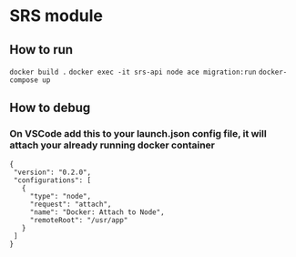 # SRS module

## How to run
`docker build .`
`docker exec -it srs-api node ace migration:run`
`docker-compose up`


## How to debug
### On VSCode add this to your launch.json config file, it will attach your already running docker container
 ```
 {
  "version": "0.2.0",
  "configurations": [
    {
      "type": "node",
      "request": "attach",
      "name": "Docker: Attach to Node",
      "remoteRoot": "/usr/app"
    }
  ]
}
```
